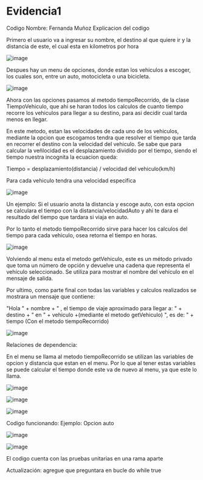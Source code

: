 # Evidencia1
Codigo
Nombre: Fernanda Muñoz
Explicacion del codigo 

Primero el usuario va a ingresar su nombre, el destino al que quiere ir y la distancia de este, el cual esta en kilometros por hora


![image](https://github.com/FernaMunoz/Evidencia1/assets/142464144/754ce60f-8dd2-4344-adf4-1311eeada780)


Despues hay un menu de opciones, donde estan los vehiculos a escoger, los cuales son, entre un auto, motocicleta o una bicicleta.


![image](https://github.com/FernaMunoz/Evidencia1/assets/142464144/3d86b7f9-061e-4dfe-8a2f-f2c150bf2846)


Ahora con las opciones pasamos al metodo tiempoRecorrido, de la clase TiempoVehiculo, que ahi se haran todos los calculos de cuanto tiempo recorre los vehiculos para llegar a su destino, para asi decidir cual tarda menos en llegar.

En este metodo, estan las velocidades de cada uno de los vehiculos, mediante la opcion que escogamos tendra que resolver el tiempo que tarda en recorrer el destino con la velocidad del vehiculo.
Se sabe que para calcular la veñlocidad es el desplazamiento dividido por el tiempo, siendo el tiempo nuestra incognita la ecuacion queda:

Tiempo = desplazamiento(distancia) / velocidad del vehiculo(km/h)

Para cada vehiculo tendra una velocidad especifica


![image](https://github.com/FernaMunoz/Evidencia1/assets/142464144/ca09ec5c-1b9c-4149-86b4-9e78c2349ecc)


Un ejemplo: Si el usuario anota la distancia y escoge auto, con esta opcion se calculara el tiempo con la distancia/velocidadAuto y ahi te dara el resultado del tiempo que tardara si viaja en auto.

Por lo tanto el metodo tiempoRecorrido sirve para hacer los calculos del tiempo para cada vehiculo, osea retorna el tiempo en horas.


![image](https://github.com/FernaMunoz/Evidencia1/assets/142464144/0a4ed856-1d9f-4b57-b0e0-da4c48895741)


Volviendo al menu esta el metodo getVehiculo, este es un método privado que toma un número de opción y devuelve una cadena que representa el vehículo seleccionado. Se utiliza para mostrar el nombre del vehículo en el mensaje de salida.

Por ultimo, como parte final con todas las variables y calculos realizados se mostrara un mensaje que contiene:

"Hola " + nombre + " , el tiempo de viaje aproximado para llegar a: " + destino + " en " + vehiculo +(mediante el metodo getVehiculo) ", es de: " + tiempo (Con el metodo tiempoRecorrido)


![image](https://github.com/FernaMunoz/Evidencia1/assets/142464144/146e5a2b-b912-499f-b315-2a77f840e69c)


Relaciones de dependencia:

En el menu se llama al metodo tiempoRecorrido se utilizan las variables de opcion y distancia que estan en el menu.
Por lo que al tener estas variables se puede calcular el tiempo donde este va de nuevo al menu, ya que este lo llama.


![image](https://github.com/FernaMunoz/Evidencia1/assets/142464144/cca32541-84ac-4258-ada2-b869a2c16095)


![image](https://github.com/FernaMunoz/Evidencia1/assets/142464144/3253debb-2cca-4c55-be9b-dcec315ea8f8)


![image](https://github.com/FernaMunoz/Evidencia1/assets/142464144/da0d279b-c6c0-418e-8a54-03725af367b5)



Codigo funcionando:
Ejemplo: Opcion auto


![image](https://github.com/FernaMunoz/Evidencia1/assets/142464144/58178959-15b1-4bac-9c4e-b48ee274b301)


![image](https://github.com/FernaMunoz/Evidencia1/assets/142464144/0d1c43e1-92a7-46f1-b004-354ed33aace9)


El codigo cuenta con las pruebas unitarias en una rama aparte

Actualización: agregue que preguntara en bucle
do 
while true





